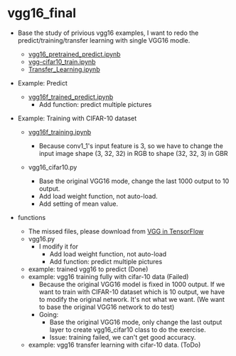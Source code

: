 # vgg16_final

* Base the study of privious vgg16 examples, I want to redo the predict/training/transfer learning with single VGG16 modle.
  * [vgg16_pretrained_predict.ipynb](vgg16/vgg16_pretrained_predict.ipynb)
  * [vgg-cifar10_train.ipynb](vgg16/vgg-cifar10_train.ipynb)
  * [Transfer_Learning.ipynb](vgg16/transfer-learning/Transfer_Learning.ipynb)

* Example: Predict
  * [vgg16f_trained_predict.ipynb](vgg16f_trained_predict.ipynb)
    * Add function: predict multiple pictures

* Example: Training with CIFAR-10 dataset
  * [vgg16f_training.ipynb](vgg16f_training.ipynb)
    * Because conv1_1's input feature is 3, so we have to change the input image 
      shape (3, 32, 32) in RGB to shape (32, 32, 3) in GBR

  * vgg16_cifar10.py
    * Base the original VGG16 mode, change the last 1000 output to 10 output.
    * Add load weight function, not auto-load.
    * Add setting of mean value.

* functions
  * The missed files, please download from [VGG in TensorFlow](https://www.cs.toronto.edu/~frossard/post/vgg16/)
  * vgg16.py
    * I modify it for 
      * Add load weight function, not auto-load
      * Add function: predict multiple pictures
  * example: trained vgg16 to predict (Done)
  * example: vgg16 training fully with cifar-10 data (Failed)
    * Because the original VGG16 model is fixed in 1000 output.
      If we want to train with CIFAR-10 dataset which is 10 output, we have to modify the original network.
      It's not what we want. (We want to base the original VGG16 network to do test)
    * Going:
      * Base the original VGG16 mode, only change the last output layer to create vgg16_cifar10 class to do the exercise.
      * Issue: training failed, we can't get good accuracy.
  * example: vgg16 transfer learning with cifar-10 data. (ToDo)
